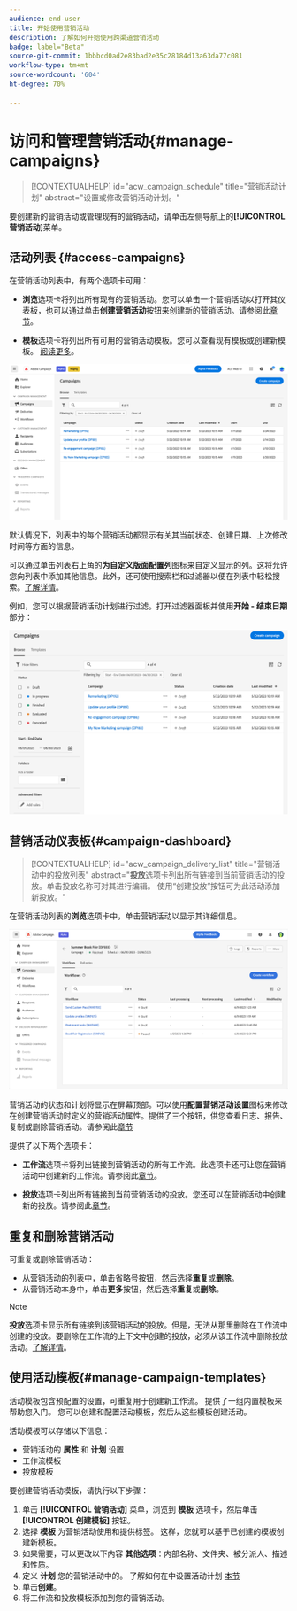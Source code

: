 ```yaml
---
audience: end-user
title: 开始使用营销活动
description: 了解如何开始使用跨渠道营销活动
badge: label="Beta"
source-git-commit: 1bbbcd0ad2e83bad2e35c28184d13a63da77c081
workflow-type: tm+mt
source-wordcount: '604'
ht-degree: 70%

---
```



# 访问和管理营销活动{#manage-campaigns}

>[!CONTEXTUALHELP]
>id="acw_campaign_schedule"
>title="营销活动计划"
>abstract="设置或修改营销活动计划。"

要创建新的营销活动或管理现有的营销活动，请单击左侧导航上的&#x200B;**[!UICONTROL 营销活动]**&#x200B;菜单。

## 活动列表 {#access-campaigns}

在营销活动列表中，有两个选项卡可用：

* **浏览**&#x200B;选项卡将列出所有现有的营销活动。您可以单击一个营销活动以打开其仪表板，也可以通过单击&#x200B;**创建营销活动**&#x200B;按钮来创建新的营销活动。请参阅此[章节](create-campaigns.md#create-campaigns)。

* **模板**&#x200B;选项卡将列出所有可用的营销活动模板。您可以查看现有模板或创建新模板。 [阅读更多](#manage-campaign-templates)。

![营销活动列表](assets/campaign-list.png)

默认情况下，列表中的每个营销活动都显示有关其当前状态、创建日期、上次修改时间等方面的信息。

可以通过单击列表右上角的&#x200B;**为自定义版面配置列**&#x200B;图标来自定义显示的列。这将允许您向列表中添加其他信息。此外，还可使用搜索栏和过滤器以便在列表中轻松搜索。[了解详情](../get-started/user-interface.md#list-screens)。

例如，您可以根据营销活动计划进行过滤。打开过滤器面板并使用&#x200B;**开始 - 结束日期**&#x200B;部分：

![营销活动过滤器](assets/campaign-filter-on-dates.png)

## 营销活动仪表板{#campaign-dashboard}

>[!CONTEXTUALHELP]
>id="acw_campaign_delivery_list"
>title="营销活动中的投放列表"
>abstract="**投放**&#x200B;选项卡列出所有链接到当前营销活动的投放。单击投放名称可对其进行编辑。 使用“创建投放”按钮可为此活动添加新投放。"

在营销活动列表的&#x200B;**浏览**&#x200B;选项卡中，单击营销活动以显示其详细信息。

![营销活动仪表板](assets/campaign-dashboard.png)

营销活动的状态和计划将显示在屏幕顶部。可以使用&#x200B;**配置营销活动设置**&#x200B;图标来修改在创建营销活动时定义的营销活动属性。提供了三个按钮，供您查看日志、报告、复制或删除营销活动。请参阅此[章节](create-campaigns.md#create-campaigns)

提供了以下两个选项卡：

* **工作流**&#x200B;选项卡将列出链接到营销活动的所有工作流。此选项卡还可让您在营销活动中创建新的工作流。请参阅此[章节](create-campaigns.md#create-campaigns)。

* **投放**&#x200B;选项卡列出所有链接到当前营销活动的投放。您还可以在营销活动中创建新的投放。请参阅此[章节](create-campaigns.md#create-campaigns)。

## 重复和删除营销活动

可重复或删除营销活动：

* 从营销活动的列表中，单击省略号按钮，然后选择&#x200B;**重复**&#x200B;或&#x200B;**删除**。
* 从营销活动本身中，单击&#x200B;**更多**&#x200B;按钮，然后选择&#x200B;**重复**&#x200B;或&#x200B;**删除**。

>[!NOTE]
>
>**投放**&#x200B;选项卡显示所有链接到该营销活动的投放。但是，无法从那里删除在工作流中创建的投放。要删除在工作流的上下文中创建的投放，必须从该工作流中删除投放活动。[了解详情](../msg/gs-messages.md#delivery-delete)。

## 使用活动模板{#manage-campaign-templates}

活动模板包含预配置的设置，可重复用于创建新工作流。 提供了一组内置模板来帮助您入门。 您可以创建和配置活动模板，然后从这些模板创建活动。

活动模板可以存储以下信息：

* 营销活动的 **属性** 和 **计划** 设置
* 工作流模板
* 投放模板

要创建营销活动模板，请执行以下步骤：

1. 单击 **[!UICONTROL 营销活动]** 菜单，浏览到 **模板** 选项卡，然后单击 **[!UICONTROL 创建模板]** 按钮。
1. 选择 **模板** 为营销活动使用和提供标签。 这样，您就可以基于已创建的模板创建新模板。
1. 如果需要，可以更改以下内容 **其他选项**：内部名称、文件夹、被分派人、描述和性质。
1. 定义 **计划** 您的营销活动中的。 了解如何在中设置活动计划 [本节](create-campaigns.md#campaign-schedule)
1. 单击&#x200B;**创建**。
1. 将工作流和投放模板添加到您的营销活动。
